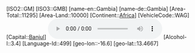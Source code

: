 ﻿---
location: [13.4667,-16.6]
type: Country
tags:
- geo/Country

SpocWebEntityId: 26906
isDeleted: false
confidential: public

---
[ISO2::GM]
[ISO3::GMB]
[name-en::Gambia]
[name-de::Gambia]
[Area-Total::11295]
[Area-Land::10000]
[Continent::[Africa](geo/Continent/Africa.md)]
[VehicleCode::WAG]
[Capital::[Banjul](geo/Continent/Africa/Gambia/Banjul.md)]
![Anthem-Gambia](xLarge/National-Anthem/Anthem-Gambia.mp3)
[Alcohol-l::3.4]
[Language-Id::499]
[geo-lon::-16.6]
[geo-lat::13.4667]

